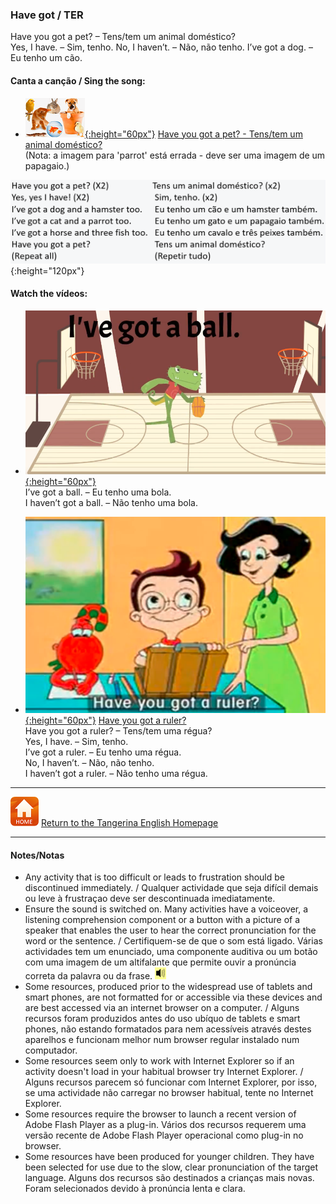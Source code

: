<head>
<!-- Global site tag (gtag.js) - Google Analytics -->
<script async src="https://www.googletagmanager.com/gtag/js?id=UA-110947112-3"></script>
<script>
  window.dataLayer = window.dataLayer || [];
  function gtag(){dataLayer.push(arguments);}
  gtag('js', new Date());
  gtag('config', 'UA-110947112-3');
</script>
</head>

### Have got / TER

Have you got a pet? – Tens/tem um animal doméstico?  
Yes, I have.  –  Sim, tenho.
No, I haven’t.  – Não, não tenho.
I’ve got a dog. – Eu tenho um cão.  

#### Canta a canção / Sing the song:  
* [![pet2](/images/pet2.PNG){:height="60px"}](https://www.youtube.com/watch?v=6qh_qTOgkhY) [Have you got a pet? - Tens/tem um animal doméstico?](https://www.youtube.com/watch?v=6qh_qTOgkhY)  
(Nota: a imagem para 'parrot' está errada - deve ser uma imagem de um papagaio.)   

![pets2b](/images/pets2b.PNG){:height="120px"}  
 
#### Watch the vídeos:

* [![hvgt1](/images/hvgt1.PNG){:height="60px"}](https://www.youtube.com/watch?v=ibTiIaI6KsE)  
I’ve got a ball. – Eu tenho uma bola.  
I haven’t got a ball. – Não tenho uma bola.  

* [![gae14](/images/gae14.png){:height="60px"}](https://www.youtube.com/watch?v=SAvYKxATAmY) [Have you got a ruler?](https://www.youtube.com/watch?v=SAvYKxATAmY)  
Have you got a ruler? – Tens/tem uma régua?  
Yes, I have. – Sim, tenho.  
I’ve got a ruler. – Eu tenho uma régua.  
No, I haven’t. – Não, não tenho.  
I haven’t got a ruler. – Não tenho uma régua.  


***
[![home](/images/home.PNG)](https://tangerina-pt.github.io/English) [Return to the Tangerina English Homepage](https://tangerina-pt.github.io/English)

***

#### Notes/Notas
* Any activity that is too difficult or leads to frustration should be discontinued immediately. / Qualquer actividade que seja difícil demais ou leve à frustraçao deve ser descontinuada imediatamente.
* Ensure the sound is switched on. Many activities have a voiceover, a listening comprehension component or a button with a picture of a speaker that enables the user to hear the correct pronunciation for the word or the sentence. / Certifiquem-se de que o som está ligado. Várias actividades tem um enunciado, uma componente auditiva ou um botão com uma imagem de um altifalante que permite ouvir a pronúncia correta da palavra ou da frase. ![spkr2](/images/spkr2.PNG)
* Some resources, produced prior to the widespread use of tablets and smart phones, are not formatted for or accessible via these devices and are best accessed via an internet browser on a computer. / Alguns recursos foram produzidos antes do uso ubíquo de tablets e smart phones, não estando formatados para nem acessíveis através destes aparelhos e funcionam melhor num browser regular instalado num computador.
* Some resources seem only to work with Internet Explorer so if an activity doesn't load in your habitual browser try Internet Explorer. / Alguns recursos parecem só funcionar com Internet Explorer, por isso, se uma actividade não carregar no browser habitual, tente no Internet Explorer.
* Some resources require the browser to launch a recent version of Adobe Flash Player as a plug-in. Vários dos recursos requerem uma versão recente de Adobe Flash Player operacional como plug-in no browser.
* Some resources have been produced for younger children. They have been selected for use due to the slow, clear pronunciation of the target language. Alguns dos recursos são destinados a crianças mais novas. Foram selecionados devido à pronúncia lenta e clara.
